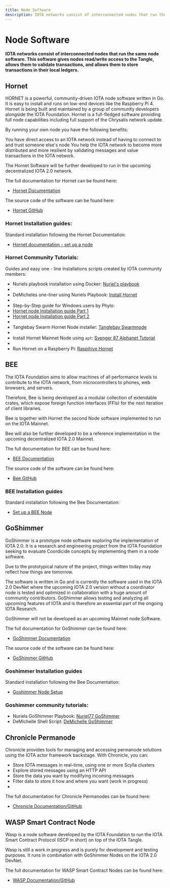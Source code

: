 ```yaml
---
title: Node Software
description: IOTA networks consist of interconnected nodes that run the same node software. We introduce the different available types and provide guides that will help in setting those nodes up.
---
```


# Node Software

**IOTA networks consist of interconnected nodes that run the same node software. This software gives nodes read/write access to the Tangle, allows them to validate transactions, and allows them to store transactions in their local ledgers.**


## Hornet

HORNET is a powerful, community-driven IOTA node software written in Go. It is easy to install and runs on low-end devices like the Raspberry Pi 4. Hornet is being built and maintained by a group of community developers alongside the IOTA Foundation. Hornet is a full-fledged software providing full node capabilities including full support of the Chrysalis network update.

By running your own node you have the following benefits:

You have direct access to an IOTA network instead of having to connect to and trust someone else's node
You help the IOTA network to become more distributed and more resilient by validating messages and value transactions in the IOTA network.

The Hornet Software will be further developed to run in the upcoming decentralized IOTA 2.0 network.

The full documentation for Hornet can be found here:

- [Hornet Documentation](https://hornet.docs.iota.org/)

The source code of the software can be found here:

- [Hornet GitHub](https://github.com/iotaledger/hornet)

### Hornet Installation guides:

Standard installation following the Hornet Documentation:

- [Hornet documentation - set up a node](https://hornet.docs.iota.org/getting_started/installation_steps.html/)

### Hornet Community Tutorials:

Guides and easy one - line installations scripts created by IOTA community members:

* Nuriels playbook installation using Docker: [Nuriel's playbook](https://github.com/nuriel77/hornet-playbook)
* 
* DeMicheles one-liner using Nuriels Playbook: [Install Hornet](https://github.com/demichele/install-hornet-1.5)
* 
* Step-by-Step guide for Windows users by Phylo: 
* [Hornet node Installation guide Part 1](https://phyloiota.medium.com/iota-hornet-node-installation-81747de28338) 
* [Hornet node Installation guide Part 2](https://phyloiota.medium.com/iota-hornet-node-installation-2-8f2639e04d1d)
* 
* Tanglebay Swarm Hornet Node installer: [Tanglebay Swarmnode](https://tanglebay.com/swarm/)
* 
* Install Hornet Mainnet Node using `apt`: [Svenger 87 Alphanet Tutorial](https://github.com/svenger87/hornet-alphanet-tutorial)
* 
* Run Hornet on a Raspberry Pi: [Raspihive Hornet](https://docs.raspihive.org/docs/install#45-first-start-of-raspihive-and-installation-of-the-hornet-node)


## BEE

The IOTA Foundation aims to allow machines of all performance levels to contribute to the IOTA network, from microcontrollers to phones, web browsers, and servers.

Therefore, Bee is being developed as a modular collection of extendable crates, which expose foreign function interfaces (FFIs) for the next iteration of client libraries.

Bee is together with Hornet the second Node software implemented to run on the IOTA Mainnet.

Bee will also be further developed to be a reference implementation in the upcoming decentralized IOTA 2.0 Mainnet.

The full documentation for BEE can be found here:

- [BEE Documentation](https://bee.docs.iota.org/)

The source code of the software can be found here:

- [Bee GitHub](https://github.com/iotaledger/bee)

### BEE Installation guides

Standard installation following the Bee Documentation:

- [Set up a BEE Node](https://bee.docs.iota.org/setup_a_node)


## GoShimmer

GoShimmer is a prototype node software exploring the implementation of IOTA 2.0. It is a research and engineering project from the IOTA Foundation seeking to evaluate Coordicide concepts by implementing them in a node software.

Due to the prototypical nature of the project, things written today may reflect how things are tomorrow. 

The software is written in Go and is currently the software used in the IOTA 2.0 DevNet where the upcoming IOTA 2.0 version without a coordinator node is tested and optimized in collaboration with a huge amount of community contributors. GoShimmer allows testing and analyzing all upcoming features of IOTA and is therefore an essential part of the ongoing IOTA Research.

GoShimmer will not be developed as an upcoming Mainnet node Software.

The full documentation for GoShimmer can be found here:

- [GoShimmer Documentation](https://goshimmer.docs.iota.org/)

The source code of the software can be found here:

- [GoShimmer GitHub](https://github.com/iotaledger/goshimmer)

### Goshimmer Installation guides

Standard installation following the Bee Documentation:

- [Goshimmer Node Setup](https://goshimmer.docs.iota.org/docs/tutorials/setup)

### Goshimmer community tutorials:

- Nuriels GoShimmer Playbook: [Nuriel77 GoShimmer](https://github.com/nuriel77/goshimmer-playbook)
- DeMichelle Shell Script: [DeMichelle GoShimmer](https://github.com/demichele/install-goshimmer)


## Chronicle Permanode

Chronicle provides tools for managing and accessing permanode solutions using the IOTA actor framework backstage. With Chronicle, you can:

* Store IOTA messages in real-time, using one or more Scylla clusters
* Explore stored messages using an HTTP API
* Store the data you want by modifying incoming messages
* Filter data to store it how and where you want (work in progress)
* 

The full documentation for Chronicle Permanodes can be found here:

- [Chronicle Documentation/GitHub](https://github.com/iotaledger/chronicle.rs)

## WASP Smart Contract Node

Wasp is a node software developed by the IOTA Foundation to run the IOTA Smart Contract Protocol (ISCP in short) on top of the IOTA Tangle.

Wasp is still a work in progress and is purely for development and testing purposes. It runs in combination with GoShimmer Nodes on the IOTA 2.0 DevNet.

The full documentation for WASP Smart Contract Nodes can be found here:

- [WASP Documentation/GitHub](https://github.com/iotaledger/wasp)
